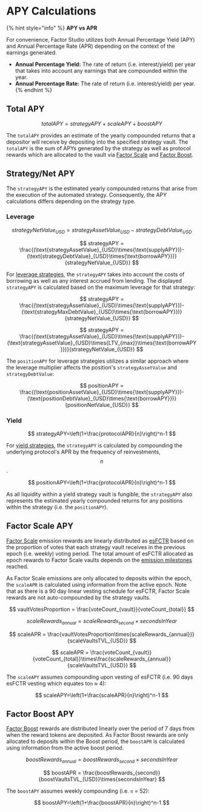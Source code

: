 # APY Calculations

{% hint style="info" %}
**APY vs APR**

For convenience, Factor Studio utilizes both Annual Percentage Yield (APY) and Annual Percentage Rate (APR) depending on the context of the earnings generated.&#x20;

* **Annual Percentage Yield:** The rate of return (i.e. interest/yield) per year that takes into account any earnings that are compounded within the year.
* **Annual Percentage Rate:** The rate of return (i.e. interest/yield) per year.
{% endhint %}

## Total APY

$$
totalAPY=strategyAPY+scaleAPY+boostAPY
$$

The `totalAPY` provides an estimate of the yearly compounded returns that a depositor will receive by depositing into the specified strategy vault.  The `totalAPY` is the sum of APYs generated by the strategy as well as protocol rewards which are allocated to the vault via [Factor Scale](../../governance/factor-scale/) and [Factor Boost](../../governance/factor-boost/).

## Strategy/Net APY

The `strategyAPY` is the estimated yearly compounded returns that arise from the execution of the automated strategy. Consequently, the APY calculations differs depending on the strategy type.

### Leverage

$$
strategyNetValue_{USD} = strategyAssetValue_{USD} - strategyDebtValue_{USD}
$$

$$
strategyAPY = \frac{(\text{strategyAssetValue}_{USD}\times{\text{supplyAPY}})-(\text{strategyDebtValue}_{USD}\times{\text{borrowAPY}})}{strategyNetValue_{USD}}
$$

For [leverage strategies](../../getting-started/strategy-explainers/leverage/), the `strategyAPY` takes into account the costs of borrowing as well as any interest accrued from lending. The displayed `strategyAPY` is calculated based on the maximum leverage for that strategy:

$$
strategyAPY = \frac{(\text{strategyAssetValue}_{USD}\times{\text{supplyAPY}})-(\text{strategyMaxDebtValue}_{USD}\times{\text{borrowAPY}})}{strategyNetValue_{USD}}
$$

$$
strategyAPY = \frac{(\text{strategyAssetValue}_{USD}\times{\text{supplyAPY}})-(\text{strategyAssetValue}_{USD}\times{LTV_{max}}\times{\text{borrowAPY}})}{strategyNetValue_{USD}}
$$

The `positionAPY` for leverage strategies utilizes a similar approach where the leverage multiplier affects the position's `strategyAssetValue` and `strategyDebtValue`:

$$
positionAPY = \frac{(\text{positionAssetValue}_{USD}\times{\text{supplyAPY}})-(\text{positionDebtValue}_{USD}\times{\text{borrowAPY}})}{positionNetValue_{USD}}
$$

### Yield

$$
strategyAPY=\left(1+\frac{protocolAPR}{n}\right)^n-1
$$

For [yield strategies](../../getting-started/strategy-explainers/yield/), the `strategyAPY` is calculated by compounding the underlying protocol's APR by the frequency of reinvestments, $$n$$.

$$
positionAPY=\left(1+\frac{protocolAPR}{n}\right)^n-1
$$

As all liquidity within a yield strategy vault is fungible, the `strategyAPY` also represents the estimated yearly compounded returns for any positions within the strategy (i.e. the `positionAPY`).

## Factor Scale APY

[Factor Scale](../../governance/factor-scale/) emission rewards are linearly distributed as [esFCTR](../../governance/fctr-token/#esfctr) based on the proportion of votes that each strategy vault receives in the previous epoch (i.e. weekly) voting period. The total amount of esFCTR allocated as epoch rewards to Factor Scale vaults depends on the [emission milestones](../../governance/factor-scale/#fctr-emission-milestones) reached.

As Factor Scale emissions are only allocated to deposits within the epoch, the `scaleAPR` is calculated using information from the active epoch. Note that as there is a 90 day linear vesting schedule for esFCTR, Factor Scale rewards are not auto-compounded by the strategy vaults.



$$
vaultVotesProportion = \frac{voteCount_{vault}}{voteCount_{total}}
$$

$$
scaleRewards_{annual} = scaleRewards_{second}\times{secondsInYear}
$$

$$
scaleAPR = \frac{vaultVotesProportion\times{scaleRewards_{annual}}}{scaleVaultsTVL_{USD}}
$$

$$
scaleAPR = \frac{voteCount_{vault}}{voteCount_{total}}\times\frac{scaleRewards_{annual}}{scaleVaultsTVL_{USD}}
$$

The `scaleAPY` assumes compounding upon vesting of esFCTR (i.e. 90 days esFCTR vesting which equates to`n` ≈ 4):

$$
scaleAPY=\left(1+\frac{scaleAPR}{n}\right)^n-1
$$

## Factor Boost APY

[Factor Boost](../../governance/factor-boost/) rewards are distributed linearly over the period of 7 days from when the reward tokens are deposited. As Factor Boost rewards are only allocated to deposits within the Boost period, the `boostAPR` is calculated using information from the active boost period.&#x20;

$$
boostRewards_{annual} = boostRewards_{second}\times{secondsInYear}
$$

$$
boostAPR = \frac{boostRewards_{second}}{boostVaultsTVL_{USD}}\times{secondsInYear}
$$

The `boostAPY` assumes weekly compounding (i.e. `n` = 52):

$$
boostAPY=\left(1+\frac{boostAPR}{n}\right)^n-1
$$
